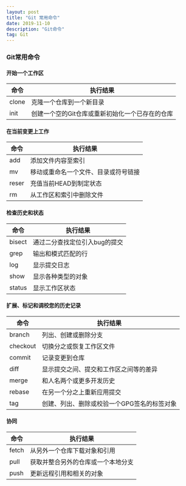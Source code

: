 ```yaml
---
layout: post
title: "Git 常用命令"
date: 2019-11-10
description: "Git命令"
tag: Git
---
```


### Git常用命令 

#### 开始一个工作区
命令|执行结果
---|----
clone|克隆一个仓库到一个新目录
init|创建一个空的Git仓库或重新初始化一个已存在的仓库


#### 在当前变更上工作
命令|执行结果
--|--
add|添加文件内容至索引
mv|移动或重命名一个文件、目录或符号链接
reser|充值当前HEAD到制定状态
rm|从工作区和索引中删除文件


#### 检查历史和状态
命令|执行结果
--|--
bisect|通过二分查找定位引入bug的提交
grep|输出和模式匹配的行
log|显示提交日志
show|显示各种类型的对象
status|显示工作区状态


#### 扩展、标记和调校您的历史记录
命令|执行结果
--|--
branch|列出、创建或删除分支
checkout|切换分之或恢复工作区文件
commit|记录变更到仓库
diff|显示提交之间、提交和工作区之间等的差异
merge|和人名两个或更多开发历史
rebase|在另一个分之上重新应用提交
tag|创建、列出、删除或校验一个GPG签名的标签对象


#### 协同
命令|执行结果
--|--
fetch|从另外一个仓库下载对象和引用
pull|获取并整合另外的仓库或一个本地分支
push|更新远程引用和相关的对象

